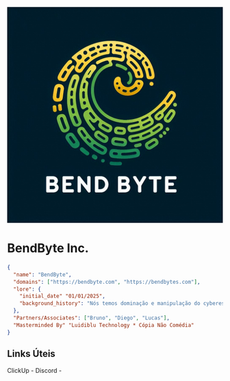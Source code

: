 <img src="img/logo.png"/>

# BendByte Inc.

```json
{
  "name": "BendByte",
  "domains": ["https://bendbyte.com", "https://bendbytes.com"],
  "lore": {
    "initial_date" "01/01/2025",
    "background_history": "Nós temos dominação e manipulação do cyberespaço, bla bla bla,"
  },
  "Partners/Associates": ["Bruno", "Diego", "Lucas"],
  "Masterminded By" "Luidiblu Technology * Cópia Não Comédia"
}
```

## Links Úteis

ClickUp - 
Discord - 
